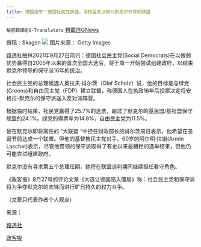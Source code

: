 ```yaml
---
title: 德国选举：德国社民党获胜，寻找盟友以取代默克尔领导的联盟
---
```

`秘密翻譯組G-Translators` [轉載自GNews](https://gnews.org/zh-hans/1557651/)

撰稿：Skagen
![](https://assets.gnews.org/wp-content/uploads/2021/09/Germanelection-1320x743-1.jpg)
图片来源： Getty Images

路透社柏林2021年9月27日简讯：德国社会民主党(Social Democrats)在以微弱优势赢得自2005年以来的首次全国大选后，将于周一开始尝试组建政府，以结束默克尔领导的保守派16年的统治。

社会民主党的总理候选人奥拉夫·肖尔茨（Olaf Scholz）说，他的目标是与绿党(Greens)和自由民主党（FDP）建立联盟，称德国人在执政16年后投票决定将安格拉-默克尔的保守派送入反对派阵营。

根据临时结果，社民党赢得了25.7%的选票，超过了默克尔的基民盟/基社盟保守联盟的24.1%。绿党的得票率为14.8%，自由民主党为11.5%。

曾在默克尔即将离任的 “大联盟 “中担任财政部长的肖尔茨周日表示，他希望在圣诞节前达成一个联盟。但他的基督教民主党对手、60岁的阿尔明·拉谢(Armin Laschet)表示，尽管他带领的保守派取得了有史以来最糟糕的选举结果，但他仍可能尝试组建政府。

默克尔没有寻求第五个总理任期，她将在联盟谈判期间继续担任看守角色。

《政客报》9月27号的评论文章《大选让德国陷入僵局》称：社会民主党和保守派将为争夺默克尔的衣钵而进行旷日持久的权力斗争。

（文章只代表作者个人观点）

来源：

[路透社](https://www.reuters.com/world/europe/german-spd-seeks-allies-replace-merkel-led-coalition-2021-09-27/)

[政客报](https://www.politico.eu/article/election-germany-results-limbo/)
